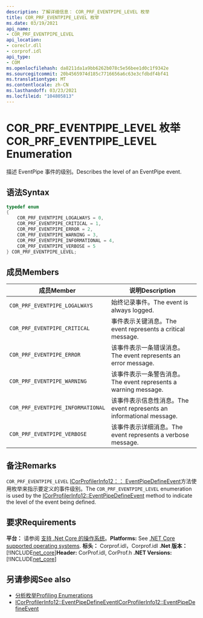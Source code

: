 ```yaml
---
description: 了解详细信息： COR_PRF_EVENTPIPE_LEVEL 枚举
title: COR_PRF_EVENTPIPE_LEVEL 枚举
ms.date: 03/19/2021
api_name:
- COR_PRF_EVENTPIPE_LEVEL
api_location:
- coreclr.dll
- corprof.idl
api_type:
- COM
ms.openlocfilehash: da8211da1a9bb6262b078c5e56bee1d0c1f9342e
ms.sourcegitcommit: 20b4565974d185c7716656a6c63e3cfdbdf4bf41
ms.translationtype: MT
ms.contentlocale: zh-CN
ms.lasthandoff: 03/23/2021
ms.locfileid: "104805813"
---
```

# <a name="cor_prf_eventpipe_level-enumeration"></a><span data-ttu-id="41efc-103">COR_PRF_EVENTPIPE_LEVEL 枚举</span><span class="sxs-lookup"><span data-stu-id="41efc-103">COR_PRF_EVENTPIPE_LEVEL Enumeration</span></span>

<span data-ttu-id="41efc-104">描述 EventPipe 事件的级别。</span><span class="sxs-lookup"><span data-stu-id="41efc-104">Describes the level of an EventPipe event.</span></span>
  
## <a name="syntax"></a><span data-ttu-id="41efc-105">语法</span><span class="sxs-lookup"><span data-stu-id="41efc-105">Syntax</span></span>  
  
```cpp  
typedef enum
{
    COR_PRF_EVENTPIPE_LOGALWAYS = 0,
    COR_PRF_EVENTPIPE_CRITICAL = 1,
    COR_PRF_EVENTPIPE_ERROR = 2,
    COR_PRF_EVENTPIPE_WARNING = 3,
    COR_PRF_EVENTPIPE_INFORMATIONAL = 4,
    COR_PRF_EVENTPIPE_VERBOSE = 5
} COR_PRF_EVENTPIPE_LEVEL;
```  
  
## <a name="members"></a><span data-ttu-id="41efc-106">成员</span><span class="sxs-lookup"><span data-stu-id="41efc-106">Members</span></span>  
  
|<span data-ttu-id="41efc-107">成员</span><span class="sxs-lookup"><span data-stu-id="41efc-107">Member</span></span>|<span data-ttu-id="41efc-108">说明</span><span class="sxs-lookup"><span data-stu-id="41efc-108">Description</span></span>|  
|------------|-----------------|  
|`COR_PRF_EVENTPIPE_LOGALWAYS`|<span data-ttu-id="41efc-109">始终记录事件。</span><span class="sxs-lookup"><span data-stu-id="41efc-109">The event is always logged.</span></span>|
|`COR_PRF_EVENTPIPE_CRITICAL`|<span data-ttu-id="41efc-110">事件表示关键消息。</span><span class="sxs-lookup"><span data-stu-id="41efc-110">The event represents a critical message.</span></span>|
|`COR_PRF_EVENTPIPE_ERROR`|<span data-ttu-id="41efc-111">该事件表示一条错误消息。</span><span class="sxs-lookup"><span data-stu-id="41efc-111">The event represents an error message.</span></span>|
|`COR_PRF_EVENTPIPE_WARNING`|<span data-ttu-id="41efc-112">该事件表示一条警告消息。</span><span class="sxs-lookup"><span data-stu-id="41efc-112">The event represents a warning message.</span></span>|
|`COR_PRF_EVENTPIPE_INFORMATIONAL`|<span data-ttu-id="41efc-113">该事件表示信息性消息。</span><span class="sxs-lookup"><span data-stu-id="41efc-113">The event represents an informational message.</span></span>|
|`COR_PRF_EVENTPIPE_VERBOSE`|<span data-ttu-id="41efc-114">该事件表示详细消息。</span><span class="sxs-lookup"><span data-stu-id="41efc-114">The event represents a verbose message.</span></span>|
  
## <a name="remarks"></a><span data-ttu-id="41efc-115">备注</span><span class="sxs-lookup"><span data-stu-id="41efc-115">Remarks</span></span>  

 <span data-ttu-id="41efc-116">`COR_PRF_EVENTPIPE_LEVEL` [ICorProfilerInfo12：： EventPipeDefineEvent](icorprofilerinfo12-eventpipedefineevent-method.md)方法使用枚举来指示要定义的事件级别。</span><span class="sxs-lookup"><span data-stu-id="41efc-116">The `COR_PRF_EVENTPIPE_LEVEL` enumeration is used by the [ICorProfilerInfo12::EventPipeDefineEvent](icorprofilerinfo12-eventpipedefineevent-method.md) method to indicate the level of the event being defined.</span></span>
  
## <a name="requirements"></a><span data-ttu-id="41efc-117">要求</span><span class="sxs-lookup"><span data-stu-id="41efc-117">Requirements</span></span>  

<span data-ttu-id="41efc-118">**平台：** 请参阅 [支持 .Net Core 的操作系统](../../../core/install/windows.md?pivots=os-windows)。</span><span class="sxs-lookup"><span data-stu-id="41efc-118">**Platforms:** See [.NET Core supported operating systems](../../../core/install/windows.md?pivots=os-windows).</span></span>
<span data-ttu-id="41efc-119">**标头：** Corprof.idl，Corprof.idl **.Net 版本：**[!INCLUDE[net_core](../../../../includes/net-core-50-md.md)]</span><span class="sxs-lookup"><span data-stu-id="41efc-119">**Header:** CorProf.idl, CorProf.h **.NET Versions:** [!INCLUDE[net_core](../../../../includes/net-core-50-md.md)]</span></span>
  
## <a name="see-also"></a><span data-ttu-id="41efc-120">另请参阅</span><span class="sxs-lookup"><span data-stu-id="41efc-120">See also</span></span>

- [<span data-ttu-id="41efc-121">分析枚举</span><span class="sxs-lookup"><span data-stu-id="41efc-121">Profiling Enumerations</span></span>](profiling-enumerations.md)
- [<span data-ttu-id="41efc-122">ICorProfilerInfo12::EventPipeDefineEvent</span><span class="sxs-lookup"><span data-stu-id="41efc-122">ICorProfilerInfo12::EventPipeDefineEvent</span></span>](icorprofilerinfo12-eventpipedefineevent-method.md)

